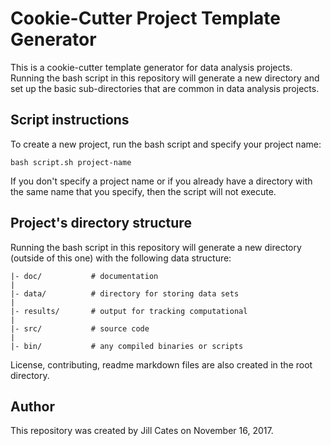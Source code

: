 # Cookie-Cutter Project Template Generator

This is a cookie-cutter template generator for data analysis projects. Running the bash script in this repository will generate a new directory and set up the basic sub-directories that are common in data analysis projects.

## Script instructions 

To create a new project, run the bash script and specify your project name:

```
bash script.sh project-name
```

If you don't specify a project name or if you already have a directory with the same name that you specify, then the script will not execute. 

## Project's directory structure

Running the bash script in this repository will generate a new directory (outside of this one) with the following data structure: 

    |- doc/           # documentation
    |
    |- data/          # directory for storing data sets
    |
    |- results/       # output for tracking computational
    |
    |- src/           # source code
    |
    |- bin/           # any compiled binaries or scripts

License, contributing, readme markdown files are also created in the root directory.

## Author

This repository was created by Jill Cates on November 16, 2017. 